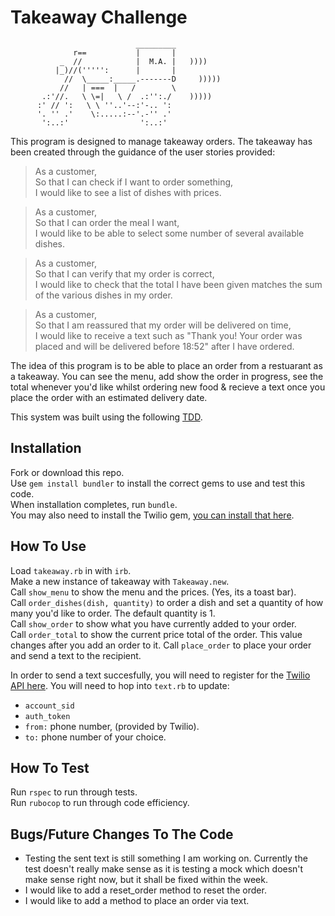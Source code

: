 Takeaway Challenge
==================
```
                            _________
              r==           |       |
           _  //            |  M.A. |   ))))
          |_)//(''''':      |       |
            //  \_____:_____.-------D     )))))
           //   | ===  |   /        \
       .:'//.   \ \=|   \ /  .:'':./    )))))
      :' // ':   \ \ ''..'--:'-.. ':
      '. '' .'    \:.....:--'.-'' .'
       ':..:'                ':..:'

 ```

This program is designed to manage takeaway orders. The takeaway has been created through the guidance of the user stories provided:

> As a customer,\
So that I can check if I want to order something,\
I would like to see a list of dishes with prices.

> As a customer,\
So that I can order the meal I want,\
I would like to be able to select some number of several available dishes.

> As a customer,\
So that I can verify that my order is correct,\
I would like to check that the total I have been given matches the sum of the various dishes in my order.

> As a customer,\
So that I am reassured that my order will be delivered on time,\
I would like to receive a text such as "Thank you! Your order was placed and will be delivered before 18:52" after I have ordered.

The idea of this program is to be able to place an order from a restuarant as a takeaway. You can see the menu, add show the order in progress, see the total whenever you'd like whilst ordering new food & recieve a text once you place the order with an estimated delivery date.

This system was built using the following [TDD](https://en.wikipedia.org/wiki/Test-driven_development#:~:text=Test%2Ddriven%20development%20(TDD),software%20against%20all%20test%20cases.).

## Installation
Fork or download this repo.\
Use `gem install bundler` to install the correct gems to use and test this code.\
When installation completes, run `bundle`.\
You may also need to install the Twilio gem, [you can install that here](https://www.twilio.com/docs/libraries/ruby).

## How To Use
Load `takeaway.rb` in with `irb`.\
Make a new instance of takeaway with `Takeaway.new`.\
Call `show_menu` to show the menu and the prices. (Yes, its a toast bar).\
Call `order_dishes(dish, quantity)` to order a dish and set a quantity of how many you'd like to order. The default quantity is 1.\
Call `show_order` to show what you have currently added to your order.\
Call `order_total` to show the current price total of the order. This value changes after you add an order to it.
Call `place_order` to place your order and send a text to the recipient.

In order to send a text succesfully, you will need to register for the [Twilio API here](https://www.twilio.com/docs/sms). You will need to hop into `text.rb` to update:
* `account_sid`
* `auth_token`
* `from:` phone number, (provided by Twilio).
* `to:` phone number of your choice.

## How To Test
Run `rspec` to run through tests.\
Run `rubocop` to run through code efficiency.

## Bugs/Future Changes To The Code
* Testing the sent text is still something I am working on. Currently the test doesn't really make sense as it is testing a mock which doesn't make sense right now, but it shall be fixed within the week.
* I would like to add a reset_order method to reset the order.
* I would like to add a method to place an order via text.
